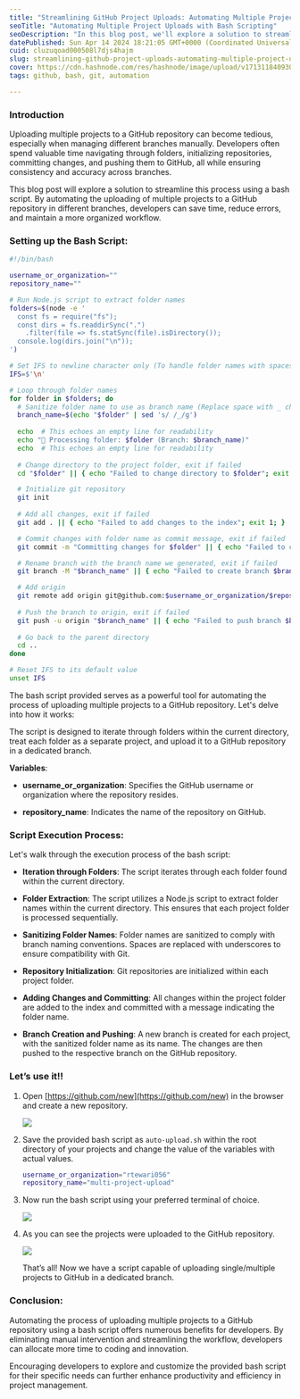 ```yaml
---
title: "Streamlining GitHub Project Uploads: Automating Multiple Project Uploads with Bash Scripting"
seoTitle: "Automating Multiple Project Uploads with Bash Scripting"
seoDescription: "In this blog post, we'll explore a solution to streamline the process of uploading multiple projects to a GitHub repository using a bash script"
datePublished: Sun Apr 14 2024 18:21:05 GMT+0000 (Coordinated Universal Time)
cuid: cluzuqoad000508l7djs4hajm
slug: streamlining-github-project-uploads-automating-multiple-project-uploads-with-bash-scripting
cover: https://cdn.hashnode.com/res/hashnode/image/upload/v1713118409302/22e47e30-5449-4088-b189-c5637f8260f2.png
tags: github, bash, git, automation

---
```


### Introduction

Uploading multiple projects to a GitHub repository can become tedious, especially when managing different branches manually. Developers often spend valuable time navigating through folders, initializing repositories, committing changes, and pushing them to GitHub, all while ensuring consistency and accuracy across branches.

This blog post will explore a solution to streamline this process using a bash script. By automating the uploading of multiple projects to a GitHub repository in different branches, developers can save time, reduce errors, and maintain a more organized workflow.

### Setting up the Bash Script:

```bash
#!/bin/bash

username_or_organization=""
repository_name=""

# Run Node.js script to extract folder names
folders=$(node -e '
  const fs = require("fs");
  const dirs = fs.readdirSync(".")
    .filter(file => fs.statSync(file).isDirectory());
  console.log(dirs.join("\n"));
')

# Set IFS to newline character only (To handle folder names with spaces correctly in the loop)
IFS=$'\n'

# Loop through folder names
for folder in $folders; do
  # Sanitize folder name to use as branch name (Replace space with _ character)
  branch_name=$(echo "$folder" | sed 's/ /_/g')
  
  echo  # This echoes an empty line for readability
  echo "📁 Processing folder: $folder (Branch: $branch_name)"
  echo  # This echoes an empty line for readability
  
  # Change directory to the project folder, exit if failed
  cd "$folder" || { echo "Failed to change directory to $folder"; exit 1; }

  # Initialize git repository
  git init
  
  # Add all changes, exit if failed
  git add . || { echo "Failed to add changes to the index"; exit 1; }

  # Commit changes with folder name as commit message, exit if failed
  git commit -m "Committing changes for $folder" || { echo "Failed to commit changes"; exit 1; }

  # Rename branch with the branch name we generated, exit if failed
  git branch -M "$branch_name" || { echo "Failed to create branch $branch_name"; exit 1; }

  # Add origin
  git remote add origin git@github.com:$username_or_organization/$repository_name.git
  
  # Push the branch to origin, exit if failed
  git push -u origin "$branch_name" || { echo "Failed to push branch $branch_name to origin"; exit 1; }
  
  # Go back to the parent directory
  cd ..
done

# Reset IFS to its default value
unset IFS
```

The bash script provided serves as a powerful tool for automating the process of uploading multiple projects to a GitHub repository. Let's delve into how it works:

The script is designed to iterate through folders within the current directory, treat each folder as a separate project, and upload it to a GitHub repository in a dedicated branch.

**Variables**:

* **username\_or\_organization**: Specifies the GitHub username or organization where the repository resides.
    
* **repository\_name**: Indicates the name of the repository on GitHub.
    

### Script Execution Process:

Let's walk through the execution process of the bash script:

* **Iteration through Folders**: The script iterates through each folder found within the current directory.
    
* **Folder Extraction**: The script utilizes a Node.js script to extract folder names within the current directory. This ensures that each project folder is processed sequentially.
    
* **Sanitizing Folder Names**: Folder names are sanitized to comply with branch naming conventions. Spaces are replaced with underscores to ensure compatibility with Git.
    
* **Repository Initialization**: Git repositories are initialized within each project folder.
    
* **Adding Changes and Committing**: All changes within the project folder are added to the index and committed with a message indicating the folder name.
    
* **Branch Creation and Pushing**: A new branch is created for each project, with the sanitized folder name as its name. The changes are then pushed to the respective branch on the GitHub repository.
    

### Let’s use it!!

1. Open [https://github.com/new](https://github.com/new) in the browser and create a new repository.
    
    ![](https://cdn.hashnode.com/res/hashnode/image/upload/v1713099462131/5a12805e-ee58-44dd-942c-1f92f37a1d6d.png)
    
2. Save the provided bash script as `auto-upload.sh` within the root directory of your projects and change the value of the variables with actual values.
    
    ```bash
    username_or_organization="rtewari056"
    repository_name="multi-project-upload"
    ```
    
3. Now run the bash script using your preferred terminal of choice.
    
    ![](https://cdn.hashnode.com/res/hashnode/image/upload/v1713117022036/8f213dd9-99b8-4400-8641-3203c78bb7b7.png)
    
4. As you can see the projects were uploaded to the GitHub repository.
    
    ![](https://cdn.hashnode.com/res/hashnode/image/upload/v1713117257167/5a0d1c08-3755-411f-8f57-5c30c7742459.png)
    
    That’s all! Now we have a script capable of uploading single/multiple projects to GitHub in a dedicated branch.
    

### Conclusion:

Automating the process of uploading multiple projects to a GitHub repository using a bash script offers numerous benefits for developers. By eliminating manual intervention and streamlining the workflow, developers can allocate more time to coding and innovation.

Encouraging developers to explore and customize the provided bash script for their specific needs can further enhance productivity and efficiency in project management.